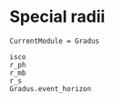 # Special radii

```@meta
CurrentModule = Gradus
```

```@docs
isco
r_ph
r_mb
r_s
Gradus.event_horizon
```